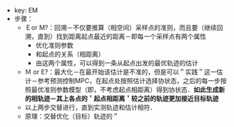 - key: EM
- 步骤：
	- Ｅor M?：回溯－不仅要推算（相空间）采样点的准则，而且要（继续回溯，直到）找到距离起点最近的距离－即每一个采样点有两个属性
		- 优化准则参数
		- 和起点的关系（相距离）
		- 由这两个属性，可以得到一条从起点出发的最优轨迹的估计
	- Ｍ or E?：最大化－在最开始该估计是不准的，但是可以＂实践＂这一估计－参考预测控制MPC，在起点处按照估计选择协状态，之后的每一步按照最优准则参数模型（即，不考虑起点相距离）得到协状态．**如此生成新的相轨迹－其上各点的＇起点相距离＇较之前的轨迹更加接近目标轨迹**
	- 以上两步交替进行，直到实测轨迹和估计相符．
	- 原理：交替优化（目标）轨迹的＂
